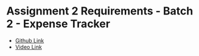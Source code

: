 # Assignment 2 Requirements - Batch 2 - Expense Tracker

-   [Github Link](https://github.com/Learn-with-Sumit/rnext/tree/assignment-2-batch-2)
-   [Video Link](https://learnwithsumit.com/rnext/courses/rnext/assignment-2-requirements-batch-2-expense-tracker)
